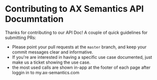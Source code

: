 # Contributing to AX Semantics API Documntation

Thanks for contributing to our API Doc! A couple of quick guidelines for submitting PRs:

- Please point your pull requests at the `master` branch, and keep your commit messages clear and informative.
- If you're are interested in having a specific use case documented, just make us a ticket showing the use case.
- the most used calls are shown in-app at the footer of each page after loggin in to my.ax-semantics.com
